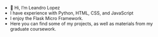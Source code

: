 - 👋 Hi, I’m Leandro Lopez
- I have experience with Python, HTML, CSS, and JavaScript
- I enjoy the Flask Micro Framework.
- Here you can find some of my projects, as well as materials from my graduate coursework.

<!---
musrex/musrex is a ✨ special ✨ repository because its `README.md` (this file) appears on your GitHub profile.
You can click the Preview link to take a look at your changes.
--->
